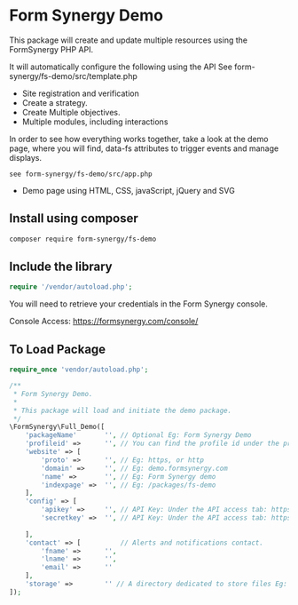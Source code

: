 # Form Synergy Demo

This package will create and update multiple resources using the FormSynergy PHP API.

It will automatically configure the following using the API
See form-synergy/fs-demo/src/template.php 

- Site registration and verification
- Create a strategy.
- Create Multiple objectives.
- Multiple modules, including interactions
 
In order to see how everything works together, take a look at the demo page, where you will find, data-fs attributes to trigger events and manage displays.
```code 
see form-synergy/fs-demo/src/app.php 
```
- Demo page using HTML, CSS, javaScript, jQuery and SVG 

## Install using composer
```bash
composer require form-synergy/fs-demo
```

## Include the library
```php
require '/vendor/autoload.php';
```

You will need to retrieve your credentials in the Form Synergy console.

Console Access: https://formsynergy.com/console/


## To Load Package

```PHP
require_once 'vendor/autoload.php';

/**
 * Form Synergy Demo.
 * 
 * This package will load and initiate the demo package.
 */
\FormSynergy\Full_Demo([
    'packageName'       '', // Optional Eg: Form Synergy Demo
    'profileid' =>      '', // You can find the profile id under the profile tab: https://formsynergy.com/console/
    'website' => [
        'proto' =>      '', // Eg: https, or http
        'domain' =>     '', // Eg: demo.formsynergy.com
        'name' =>       '', // Eg: Form Synergy demo
        'indexpage' =>  '', // Eg: /packages/fs-demo
    ],
    'config' => [
        'apikey' =>     '', // API Key: Under the API access tab: https://formsynergy.com/console/
        'secretkey' =>  '', // API Key: Under the API access tab: https://formsynergy.com/console/
        
    ],
    'contact' => [          // Alerts and notifications contact.
        'fname' =>      '', 
        'lname' =>      '',
        'email' =>      ''
    ],
    'storage' =>        '' // A directory dedicated to store files Eg: __DIR__
]);
```